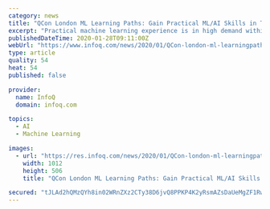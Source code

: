 ```yaml
---
category: news
title: "QCon London ML Learning Paths: Gain Practical ML/AI Skills in Two-Days"
excerpt: "Practical machine learning experience is in high demand within the software development industry. Boost your skills with two-day, hands-on Learning Paths that takes place directly after QCon London, held at The Queen Elizabeth II Conference Centre in London March 5-6. Nowadays, it can feel like every day there are important innovations ..."
publishedDateTime: 2020-01-28T09:11:00Z
webUrl: "https://www.infoq.com/news/2020/01/QCon-london-ml-learningpath-2020/"
type: article
quality: 54
heat: 54
published: false

provider:
  name: InfoQ
  domain: infoq.com

topics:
  - AI
  - Machine Learning

images:
  - url: "https://res.infoq.com/news/2020/01/QCon-london-ml-learningpath-2020/en/headerimage/news+item-1580202524712.jpg"
    width: 1012
    height: 506
    title: "QCon London ML Learning Paths: Gain Practical ML/AI Skills in Two-Days"

secured: "tJLAd2hQMzQYh8in02WRnZXz2CTy38D6jvQ8PPKP4K2yRsmAZsDaUeMgZF1RwtHVpQrRgcBobq0DIXcQRnBcy6btCB3TbkYjqC4HgJIqpNpZyiki63eW2WeyyVqePYLryk9ECQC4421c9QaBPZdUHeMmxCsnxHjKe4QNabBgI8Ao4sFf2J6XNinLpwrQTkJQLMEonZ3QQA3/JLOowlM6eI+oc0eEVfK1dJtt+WSJAANubPbfzjHjXcr23JYqbH6zrMF+xNrKxLUB72LgwI+eWOdLxdBHvzsTLt8/QuRtTZnw4BTZKmmB0JZ2r5+dIAuedyPBrwq8rJNQceDqF/A2X9nzwCv6+BlOes5zj8FQq9ODuiBu8NZc8RAlKFmm+i49sC4LISUem+0pmdewNQW04126BTyHKnyfBzVe9qkDybKcoHV81MeNnDIqagUzdIWmvhIYIK3458fG0suaDR7faTNPMeWX4zakullBYE5JzOQ=;TpCKwspV5Y1ZfUVCeaMnMw=="
---
```


